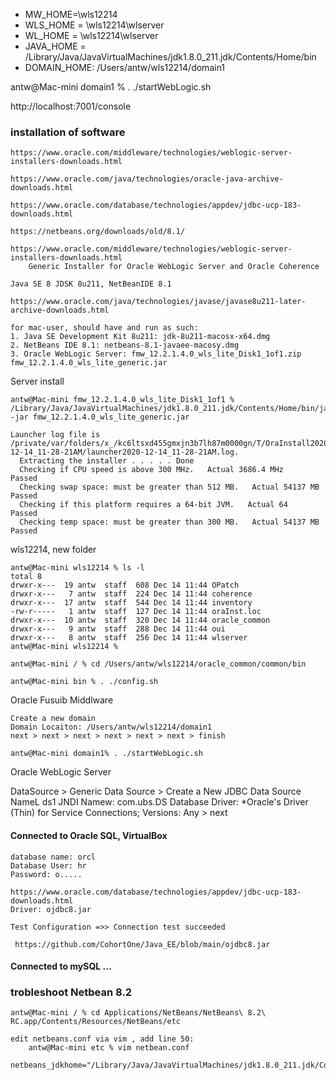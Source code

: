 * MW_HOME=\wls12214
* WLS_HOME = \wls12214\wlserver
* WL_HOME = \wls12214\wlserver
* JAVA_HOME = /Library/Java/JavaVirtualMachines/jdk1.8.0_211.jdk/Contents/Home/bin
* DOMAIN_HOME: /Users/antw/wls12214/domain1

antw@Mac-mini domain1 % . ./startWebLogic.sh

http://localhost:7001/console

### installation of software

    https://www.oracle.com/middleware/technologies/weblogic-server-installers-downloads.html

    https://www.oracle.com/java/technologies/oracle-java-archive-downloads.html

    https://www.oracle.com/database/technologies/appdev/jdbc-ucp-183-downloads.html

    https://netbeans.org/downloads/old/8.1/

    https://www.oracle.com/middleware/technologies/weblogic-server-installers-downloads.html 
        Generic Installer for Oracle WebLogic Server and Oracle Coherence

    Java SE 8 JDSK 8u211, NetBeanIDE 8.1

    https://www.oracle.com/java/technologies/javase/javase8u211-later-archive-downloads.html

    for mac-user, should have and run as such:
    1. Java SE Development Kit 8u211: jdk-8u211-macosx-x64.dmg
    2. NetBeans IDE 8.1: netbeans-8.1-javaee-macosy.dmg
    3. Oracle WebLogic Server: fmw_12.2.1.4.0_wls_lite_Disk1_1of1.zip
    fmw_12.2.1.4.0_wls_lite_generic.jar

Server install

    antw@Mac-mini fmw_12.2.1.4.0_wls_lite_Disk1_1of1 % /Library/Java/JavaVirtualMachines/jdk1.8.0_211.jdk/Contents/Home/bin/java -jar fmw_12.2.1.4.0_wls_lite_generic.jar   

    Launcher log file is /private/var/folders/x_/kc6ltsxd455gmxjn3b7lh87m0000gn/T/OraInstall2020-12-14_11-28-21AM/launcher2020-12-14_11-28-21AM.log.
      Extracting the installer . . . . . Done
      Checking if CPU speed is above 300 MHz.   Actual 3686.4 MHz    Passed
      Checking swap space: must be greater than 512 MB.   Actual 54137 MB    Passed
      Checking if this platform requires a 64-bit JVM.   Actual 64    Passed
      Checking temp space: must be greater than 300 MB.   Actual 54137 MB    Passed

wls12214, new folder

    antw@Mac-mini wls12214 % ls -l
    total 8
    drwxr-x---  19 antw  staff  608 Dec 14 11:44 OPatch
    drwxr-x---   7 antw  staff  224 Dec 14 11:44 coherence
    drwxr-x---  17 antw  staff  544 Dec 14 11:44 inventory
    -rw-r-----   1 antw  staff  127 Dec 14 11:44 oraInst.loc
    drwxr-x---  10 antw  staff  320 Dec 14 11:44 oracle_common
    drwxr-x---   9 antw  staff  288 Dec 14 11:44 oui
    drwxr-x---   8 antw  staff  256 Dec 14 11:44 wlserver
    antw@Mac-mini wls12214 % 

    antw@Mac-mini / % cd /Users/antw/wls12214/oracle_common/common/bin

    antw@Mac-mini bin % . ./config.sh

Oracle Fusuib Middlware

    Create a new domain
    Domain Locaiton: /Users/antw/wls12214/domain1
    next > next > next > next > next > next > finish

    antw@Mac-mini domain1% . ./startWebLogic.sh

Oracle WebLogic Server

DataSource > Generic Data Source > 
Create a New JDBC Data Source
    NameL ds1
    JNDI Namew: com.ubs.DS 
    <do not hit enter>
    Database Driver: *Oracle's Driver (Thin) for Service Connections; Versions: Any
    > next



#### Connected to Oracle SQL, VirtualBox
    database name: orcl
    Database User: hr
    Password: o.....

    https://www.oracle.com/database/technologies/appdev/jdbc-ucp-183-downloads.html 
    Driver: ojdbc8.jar

    Test Configuration =>> Connection test succeeded

     https://github.com/CohortOne/Java_EE/blob/main/ojdbc8.jar

#### Connected to mySQL ...

### trobleshoot Netbean 8.2
    antw@Mac-mini / % cd Applications/NetBeans/NetBeans\ 8.2\ RC.app/Contents/Resources/NetBeans/etc
    
    edit netbeans.conf via vim , add line 50:
        antw@Mac-mini etc % vim netbean.conf
    
    netbeans_jdkhome="/Library/Java/JavaVirtualMachines/jdk1.8.0_211.jdk/Contents/Home"


